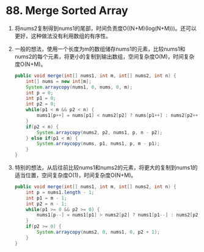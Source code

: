#  88. Merge Sorted Array

1. 将nums2复制得到nums1的尾部，时间负责度O((N+M)(log(N+M)))。还可以更好，这种做法没有利用数组的有序性。

2. 一般的想法，使用一个长度为m的数组储存nums1的元素，比较nums1和nums2的每个元素，将更小的复制到输出数组，空间复杂度O(M)，时间复杂度O(N+M)。

   ```java
   public void merge(int[] nums1, int m, int[] nums2, int n) {
       int[] nums = new int[m];
       System.arraycopy(nums1, 0, nums, 0, m);
       int p = 0;
       int p1 = 0;
       int p2 = 0;
       while(p1 < m && p2 < n) {
           nums1[p++] = nums[p1] < nums2[p2] ? nums[p1++] : nums2[p2++];
       }
       if(p2 < n) {
           System.arraycopy(nums2, p2, nums1, p, n - p2);
       } else if(p1 < m) {
           System.arraycopy(nums, p1, nums1, p, m - p1);
       }
   }
   ```

   

3. 特别的想法，从后往前比较nums1和nums2的元素，将更大的复制到nums1的适当位置，空间复杂度O(1)，时间复杂度O(N+M)。

   ```java
   public void merge(int[] nums1, int m, int[] nums2, int n) {
       int p = nums1.length - 1;
       int p1 = m - 1;
       int p2 = n - 1;
       while(p1 >= 0 && p2 >= 0) {
           nums1[p--] = nums1[p1] > nums2[p2] ? nums1[p1--] : nums2[p2--];
       }
       if(p2 >= 0) {
           System.arraycopy(nums2, 0, nums1, 0, p2 + 1);
       }
   }
   ```

   